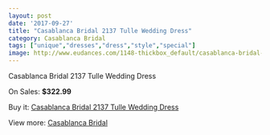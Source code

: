 ```yaml
---
layout: post
date: '2017-09-27'
title: "Casablanca Bridal 2137 Tulle Wedding Dress"
category: Casablanca Bridal
tags: ["unique","dresses","dress","style","special"]
image: http://www.eudances.com/1148-thickbox_default/casablanca-bridal-2137-tulle-wedding-dress.jpg
---
```

Casablanca Bridal 2137 Tulle Wedding Dress

On Sales: **$322.99**
<a href="https://www.eudances.com/en/casablanca-bridal/409-casablanca-bridal-2137-tulle-wedding-dress.html"><amp-img layout="responsive" width="600" height="600" src="//www.eudances.com/1148-thickbox_default/casablanca-bridal-2137-tulle-wedding-dress.jpg" alt="Casablanca Bridal 2137 Tulle Wedding Dress 0" /></a>
<a href="https://www.eudances.com/en/casablanca-bridal/409-casablanca-bridal-2137-tulle-wedding-dress.html"><amp-img layout="responsive" width="600" height="600" src="//www.eudances.com/1150-thickbox_default/casablanca-bridal-2137-tulle-wedding-dress.jpg" alt="Casablanca Bridal 2137 Tulle Wedding Dress 1" /></a>
<a href="https://www.eudances.com/en/casablanca-bridal/409-casablanca-bridal-2137-tulle-wedding-dress.html"><amp-img layout="responsive" width="600" height="600" src="//www.eudances.com/1149-thickbox_default/casablanca-bridal-2137-tulle-wedding-dress.jpg" alt="Casablanca Bridal 2137 Tulle Wedding Dress 2" /></a>

Buy it: [Casablanca Bridal 2137 Tulle Wedding Dress](https://www.eudances.com/en/casablanca-bridal/409-casablanca-bridal-2137-tulle-wedding-dress.html "Casablanca Bridal 2137 Tulle Wedding Dress")

View more: [Casablanca Bridal](https://www.eudances.com/en/4-casablanca-bridal "Casablanca Bridal")
